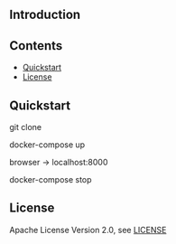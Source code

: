 ## Introduction

## Contents

- [Quickstart](#quickstart)
- [License](#license)

## Quickstart
git clone

docker-compose up

browser -> localhost:8000

docker-compose stop

## License
Apache License Version 2.0, see [LICENSE](LICENSE)